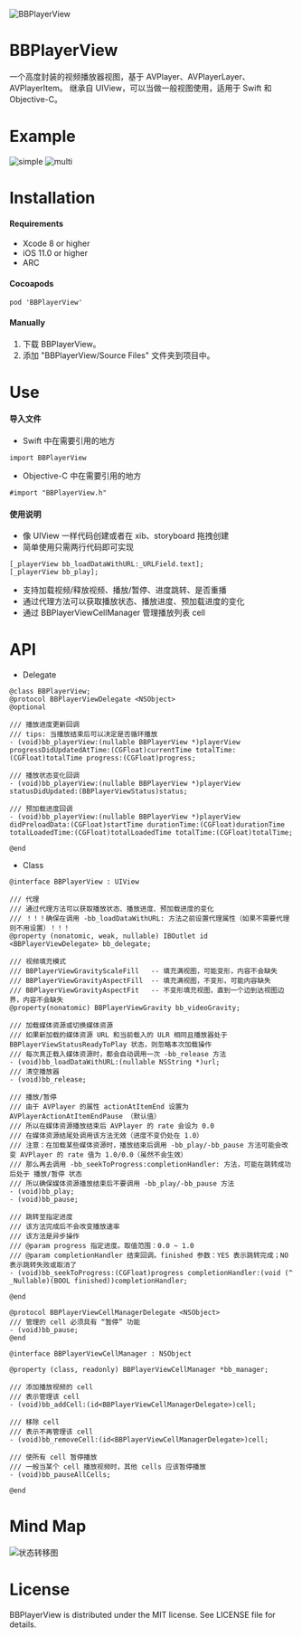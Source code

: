 ![BBPlayerView](Assets/title.png)
# BBPlayerView
一个高度封装的视频播放器视图，基于 AVPlayer、AVPlayerLayer、AVPlayerItem。
继承自 UIView，可以当做一般视图使用，适用于 Swift 和 Objective-C。
# Example
![simple](Assets/simple01.png)
![multi](Assets/list.PNG)
# Installation
#### Requirements
* Xcode 8 or higher
* iOS 11.0 or higher
* ARC
#### Cocoapods
```
pod 'BBPlayerView'
```
#### Manually
1. 下载 BBPlayerView。
2. 添加 "BBPlayerView/Source Files" 文件夹到项目中。
# Use
#### 导入文件
* Swift 中在需要引用的地方 
```
import BBPlayerView
```
* Objective-C 中在需要引用的地方
```
#import "BBPlayerView.h"
```
#### 使用说明
* 像 UIView 一样代码创建或者在 xib、storyboard 拖拽创建
* 简单使用只需两行代码即可实现
 ```
[_playerView bb_loadDataWithURL:_URLField.text];
[_playerView bb_play];
```
* 支持加载视频/释放视频、播放/暂停、进度跳转、是否重播
* 通过代理方法可以获取播放状态、播放进度、预加载进度的变化
* 通过 BBPlayerViewCellManager 管理播放列表 cell
# API
* Delegate
```
@class BBPlayerView;
@protocol BBPlayerViewDelegate <NSObject>
@optional

/// 播放进度更新回调
/// tips: 当播放结束后可以决定是否循环播放
- (void)bb_playerView:(nullable BBPlayerView *)playerView progressDidUpdatedAtTime:(CGFloat)currentTime totalTime:(CGFloat)totalTime progress:(CGFloat)progress;

/// 播放状态变化回调
- (void)bb_playerView:(nullable BBPlayerView *)playerView statusDidUpdated:(BBPlayerViewStatus)status;

/// 预加载进度回调
- (void)bb_playerView:(nullable BBPlayerView *)playerView didPreloadData:(CGFloat)startTime durationTime:(CGFloat)durationTime totalLoadedTime:(CGFloat)totalLoadedTime totalTime:(CGFloat)totalTime;

@end
```
* Class
```
@interface BBPlayerView : UIView

/// 代理
/// 通过代理方法可以获取播放状态、播放进度、预加载进度的变化
/// ！！！确保在调用 -bb_loadDataWithURL: 方法之前设置代理属性（如果不需要代理则不用设置）！！！
@property (nonatomic, weak, nullable) IBOutlet id <BBPlayerViewDelegate> bb_delegate;

/// 视频填充模式
/// BBPlayerViewGravityScaleFill   -- 填充满视图，可能变形，内容不会缺失
/// BBPlayerViewGravityAspectFill  -- 填充满视图，不变形，可能内容缺失
/// BBPlayerViewGravityAspectFit   -- 不变形填充视图，直到一个边到达视图边界，内容不会缺失
@property(nonatomic) BBPlayerViewGravity bb_videoGravity;

/// 加载媒体资源或切换媒体资源
/// 如果新加载的媒体资源 URL 和当前载入的 ULR 相同且播放器处于 BBPlayerViewStatusReadyToPlay 状态，则忽略本次加载操作
/// 每次真正载入媒体资源时，都会自动调用一次 -bb_release 方法
- (void)bb_loadDataWithURL:(nullable NSString *)url;
/// 清空播放器
- (void)bb_release;

/// 播放/暂停
/// 由于 AVPlayer 的属性 actionAtItemEnd 设置为 AVPlayerActionAtItemEndPause （默认值）
/// 所以在媒体资源播放结束后 AVPlayer 的 rate 会设为 0.0
/// 在媒体资源结尾处调用该方法无效（进度不变仍处在 1.0）
/// 注意：在加载某些媒体资源时，播放结束后调用 -bb_play/-bb_pause 方法可能会改变 AVPlayer 的 rate 值为 1.0/0.0（虽然不会生效）
/// 那么再去调用 -bb_seekToProgress:completionHandler: 方法，可能在跳转成功后处于 播放/暂停 状态
/// 所以确保媒体资源播放结束后不要调用 -bb_play/-bb_pause 方法
- (void)bb_play;
- (void)bb_pause;

/// 跳转至指定进度
/// 该方法完成后不会改变播放速率
/// 该方法是异步操作
/// @param progress 指定进度。取值范围：0.0 ~ 1.0
/// @param completionHandler 结束回调。finished 参数：YES 表示跳转完成；NO 表示跳转失败或取消了
- (void)bb_seekToProgress:(CGFloat)progress completionHandler:(void (^ _Nullable)(BOOL finished))completionHandler;

@end
```
```
@protocol BBPlayerViewCellManagerDelegate <NSObject>
/// 管理的 cell 必须具有 “暂停” 功能
- (void)bb_pause;
@end

@interface BBPlayerViewCellManager : NSObject

@property (class, readonly) BBPlayerViewCellManager *bb_manager;

/// 添加播放视频的 cell
/// 表示管理该 cell
- (void)bb_addCell:(id<BBPlayerViewCellManagerDelegate>)cell;

/// 移除 cell
/// 表示不再管理该 cell
- (void)bb_removeCell:(id<BBPlayerViewCellManagerDelegate>)cell;

/// 使所有 cell 暂停播放
/// 一般当某个 cell 播放视频时，其他 cells 应该暂停播放
- (void)bb_pauseAllCells;

@end
```
# Mind Map
![状态转移图](Assets/read.png)
# License
BBPlayerView is distributed under the MIT license. See LICENSE file for details.
